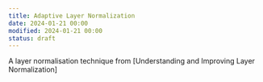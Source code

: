 ```yaml
---
title: Adaptive Layer Normalization
date: 2024-01-21 00:00
modified: 2024-01-21 00:00
status: draft
---
```


A layer normalisation technique from [Understanding and Improving Layer Normalization]